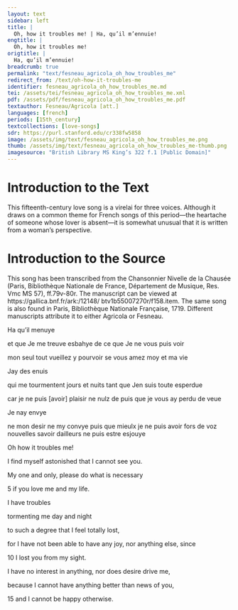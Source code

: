 ```yaml
---
layout: text
sidebar: left
title: |
  Oh, how it troubles me! | Ha, qu’il m’ennuie!
engtitle: |
  Oh, how it troubles me!
origtitle: |
  Ha, qu’il m’ennuie!
breadcrumb: true
permalink: "text/fesneau_agricola_oh_how_troubles_me"
redirect_from: /text/oh-how-it-troubles-me
identifier: fesneau_agricola_oh_how_troubles_me.md
tei: /assets/tei/fesneau_agricola_oh_how_troubles_me.xml
pdf: /assets/pdf/fesneau_agricola_oh_how_troubles_me.pdf
textauthor: Fesneau/Agricola [att.]
languages: [french]
periods: [15th_century]
textcollections: [love-songs]
sdr: https://purl.stanford.edu/cr338fw5858
image: /assets/img/text/fesneau_agricola_oh_how_troubles_me.png
thumb: /assets/img/text/fesneau_agricola_oh_how_troubles_me-thumb.png
imagesource: "British Library MS King’s 322 f.1 [Public Domain]"
---
```

<h1>Introduction to the Text</h1>
<p>This fifteenth-century love song is a virelai for three voices. Although it draws on a common theme for French songs of this period—the heartache of someone whose lover is absent—it is somewhat unusual that it is written from a woman’s perspective.</p>

<h1>Introduction to the Source</h1>
<p>This song has been transcribed from the Chansonnier Nivelle de la Chausée (Paris, Bibliothèque Nationale de France, Département de Musique, Res. Vmc MS 57), ff.79v-80r. The manuscript can be viewed at https://gallica.bnf.fr/ark:/12148/ btv1b55007270r/f158.item. The same song is also found in Paris, Bibliothèque Nationale Française, 1719. Different manuscripts attribute it to either Agricola or Fesneau.</p>

<p>Ha qu’il menuye</p>
<p>et que Je me treuve esbahye de ce que Je ne vous puis voir</p>
<p>mon seul tout vueillez y pourvoir se vous amez moy et ma vie</p>

<p>Jay des enuis</p>
<p>qui me tourmentent jours et nuits tant que Jen suis toute esperdue</p>
<p>car je ne puis [avoir] plaisir ne nulz de puis que je vous ay perdu de veue</p>

<p>Je nay envye</p>
<p>ne mon desir ne my convye puis que mieulx je ne puis avoir fors de voz nouvelles savoir dailleurs ne puis estre esjouye</p>
<p>Oh how it troubles me!</p>
<p>I find myself astonished that I cannot see you.</p>
<p>My one and only, please do what is necessary</p>
<p>5 if you love me and my life.</p>

<p>I have troubles</p>
<p>tormenting me day and night</p>
<p>to such a degree that I feel totally lost,</p>
<p>for I have not been able to have any joy, nor anything else, since</p>
<p>10 I lost you from my sight.</p>

<p>I have no interest in anything, nor does desire drive me,</p>
<p>because I cannot have anything better than news of you,</p>
<p>15 and I cannot be happy otherwise.</p>
